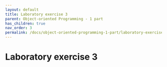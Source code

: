 ```yaml
---
layout: default
title: Laboratory exercise 3
parent: Object-oriented Programming - 1 part
has_children: true
nav_order: 3
permalink: /docs/object-oriented-programming-1-part/laboratory-exercise-3
---
```

# Laboratory exercise 3


